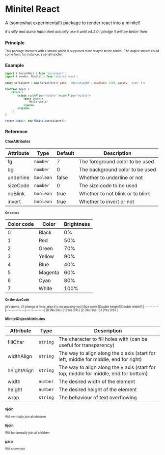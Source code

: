 # Minitel React

A (somewhat experimental!) package to render react into a minitel!

<small>*it's silly and dumb haha dont actually use it until v4.2.0 i pledge it will be better then*<small>

## Principle

This package interacts with a stream which is supposed to be relayed to the Minitel. The duplex stream could come from, for instance, a serial handler.

## Example

```jsx
import { SerialPort } from 'serialport';
import { render, Minitel } from 'minitel-react';

const serialport = new SerialPort({ path: '/dev/ttyUSB0', baudRate: 1200, parity: 'even' });

function App() {
    return (
        <vjoin widthAlign="middle" heightAlign="middle">
            <para invert>
                Hello world!
            </para>
        </vjoin>
    );
}

render(<App/>, new Minitel(serialport));
```

## Reference

### CharAttributes

|Attribute  |Type     |Default|Description                     |
|-----------|---------|-------|--------------------------------|
|fg         |`number` |7      |The foreground color to be used |
|bg         |`number` |0      |The background color to be used |
|underline  |`boolean`|false  |Whether to underline or not     |
|sizeCode   |`number` |0      |The size code to be used        |
|noBlink    |`boolean`|true   |Whether to not blink or to blink|
|invert     |`boolean`|true   |Whether to invert or not        |

#### On colors
|Color code|Color  |Brightness|
|----------|-------|----------|
|0         |Black  |0%        |
|1         |Red    |50%       |
|2         |Green  |70%       |
|3         |Yellow |90%       |
|4         |Blue   |40%       |
|5         |Magenta|60%       |
|6         |Cyan   |80%       |
|7         |White  |100%      |

#### On the sizeCode
*(it's dumb, i'll change it later; also it's not working yet)*
|Size code |Double height?|Double width?|
|----------|--------------|-------------|
|0         |No            |No           |
|1         |Yes           |No           |
|2         |No            |Yes          |
|3         |Yes           |Yes          |

### MinitelObjectAttributes
|Attribute  |Type    |Description                                                                         |
|-----------|--------|------------------------------------------------------------------------------------|
|fillChar   |`string`|The character to fill holes with (can be useful for transparency)                   |
|widthAlign |`string`|The way to align along the x axis (start for left, middle for middle, end for right)|
|heightAlign|`string`|The way to align along the y axis (start for top, middle for middle, end for bottom)|
|width      |`number`|The desired width of the element                                                    |
|height     |`number`|The desired height of the element                                                   |
|wrap       |`string`|The behaviour of text overflowing                                                   |


### vjoin
Will vertically join all children

### hjoin
Will horizontally join all children

### para
Will show text
